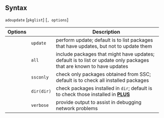 ## Syntax

`adoupdate` \[`pkglist`\] \[`, options`\]

| Options |                | Description                                                                                                                                                        |
|---------|----------------|--------------------------------------------------------------------------------------------------------------------------------------------------------------------|
|         | `update`       | perform update; default is to list packages that have updates, but not to update them                                                                              |
|         | `all`          | include packages that might have updates; default is to list or update only packages that are known to have updates                                                |
|         | `ssconly`      | check only packages obtained from SSC; default is to check all installed packages                                                                                  |
|         | `dir(dir)` | check packages installed in `dir`; default is to check those installed in [<strong>PLUS</strong>](http://www.stata.com/help.cgi?sysdir) |
|         | `verbose`      | provide output to assist in debugging network problems                                                                                                             |
